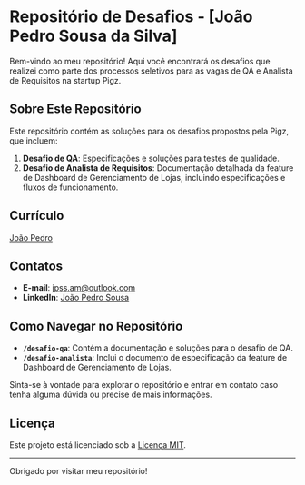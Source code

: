 # Repositório de Desafios - [João Pedro Sousa da Silva]

Bem-vindo ao meu repositório! Aqui você encontrará os desafios que realizei como parte dos processos seletivos para as vagas de QA e Analista de Requisitos na startup Pigz.

## Sobre Este Repositório

Este repositório contém as soluções para os desafios propostos pela Pigz, que incluem:

1. **Desafio de QA**: Especificações e soluções para testes de qualidade.
2. **Desafio de Analista de Requisitos**: Documentação detalhada da feature de Dashboard de Gerenciamento de Lojas, incluindo especificações e fluxos de funcionamento.

## Currículo

[João Pedro](https://docs.google.com/document/d/1mUOdS8opbdRY_4kiOZgb3kBEdCdplM_ajjb4yiQoqnQ/edit?usp=sharing) 

## Contatos

- **E-mail**: [jpss.am@outlook.com](mailto:jpss.am@outlook.com)
- **LinkedIn**: [João Pedro Sousa](https://www.linkedin.com/in/joao-pedro-sousa)

## Como Navegar no Repositório

- **`/desafio-qa`**: Contém a documentação e soluções para o desafio de QA.
- **`/desafio-analista`**: Inclui o documento de especificação da feature de Dashboard de Gerenciamento de Lojas.

Sinta-se à vontade para explorar o repositório e entrar em contato caso tenha alguma dúvida ou precise de mais informações.

## Licença

Este projeto está licenciado sob a [Licença MIT](LICENSE).

---

Obrigado por visitar meu repositório!
